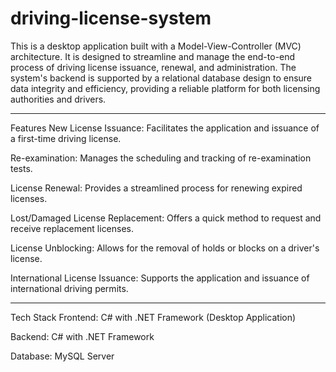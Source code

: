 # driving-license-system

This is a desktop application built with a Model-View-Controller (MVC) architecture. It is designed to streamline and manage the end-to-end process of driving license issuance, renewal, and administration. The system's backend is supported by a relational database design to ensure data integrity and efficiency, providing a reliable platform for both licensing authorities and drivers.

************************************************************************************************************************

 Features
New License Issuance: Facilitates the application and issuance of a first-time driving license.

Re-examination: Manages the scheduling and tracking of re-examination tests.

License Renewal: Provides a streamlined process for renewing expired licenses.

Lost/Damaged License Replacement: Offers a quick method to request and receive replacement licenses.

License Unblocking: Allows for the removal of holds or blocks on a driver's license.

International License Issuance: Supports the application and issuance of international driving permits.

************************************************************************************************************************

 Tech Stack
Frontend: C# with .NET Framework (Desktop Application)

Backend: C# with .NET Framework

Database: MySQL Server
